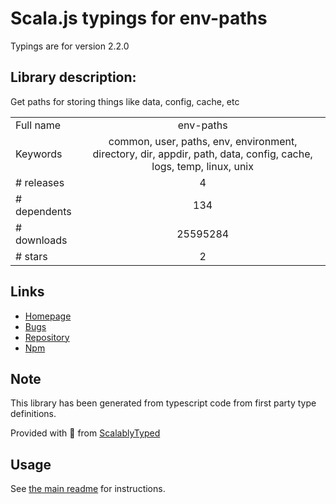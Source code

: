 
# Scala.js typings for env-paths

Typings are for version 2.2.0

## Library description:
Get paths for storing things like data, config, cache, etc

|                    |                 |
| ------------------ | :-------------: |
| Full name          | env-paths |
| Keywords           | common, user, paths, env, environment, directory, dir, appdir, path, data, config, cache, logs, temp, linux, unix |
| # releases         | 4 |
| # dependents       | 134 |
| # downloads        | 25595284 |
| # stars            | 2 |

## Links
- [Homepage](https://github.com/sindresorhus/env-paths#readme)
- [Bugs](https://github.com/sindresorhus/env-paths/issues)
- [Repository](https://github.com/sindresorhus/env-paths)
- [Npm](https://www.npmjs.com/package/env-paths)
    


## Note
This library has been generated from typescript code from first party type definitions.

Provided with :purple_heart: from [ScalablyTyped](https://github.com/oyvindberg/ScalablyTyped)

## Usage
See [the main readme](../../readme.md) for instructions.


